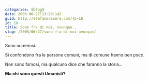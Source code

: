 ```yaml
---
categories: [blog]
date: 2005-06-27T13:20:14Z
guid: http://stefanocecere.com/?p=18
id: 18
title: Sono fra di noi, ovunque..
slug: /2005/06/27/sono-fra-di-noi-ovunque/
---
```


Sono numerosi..

Si confondono fra le persone comuni, ma di comune hanno ben poco.

Non sono famosi, ma qualcuno dice che faranno la storia…

**Ma chi sono questi Umanisti?**